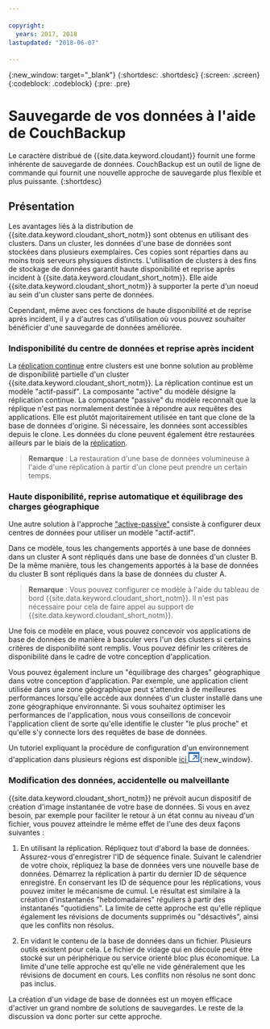 ```yaml
---

copyright:
  years: 2017, 2018
lastupdated: "2018-06-07"

---
```


{:new_window: target="_blank"}
{:shortdesc: .shortdesc}
{:screen: .screen}
{:codeblock: .codeblock}
{:pre: .pre}

<!-- Acrolinx: 2017-05-02 -->

# Sauvegarde de vos données à l'aide de CouchBackup

Le caractère distribué de {{site.data.keyword.cloudant}} fournit une forme inhérente de sauvegarde de données.
CouchBackup est un outil de ligne de commande qui fournit une nouvelle approche de sauvegarde plus flexible et plus puissante.
{:shortdesc}

## Présentation

Les avantages liés à la distribution de {{site.data.keyword.cloudant_short_notm}} sont obtenus en utilisant des clusters.
Dans un cluster, les données d'une base de données sont stockées dans plusieurs exemplaires.
Ces copies sont réparties dans au moins trois serveurs physiques distincts.
L'utilisation de clusters à des fins de stockage de données garantit haute disponibilité et reprise après incident à {{site.data.keyword.cloudant_short_notm}}.
Elle aide {{site.data.keyword.cloudant_short_notm}} à supporter la perte d'un noeud au sein d'un cluster sans perte de données.

Cependant, même avec ces fonctions de haute disponibilité et de reprise après incident, il y a d'autres cas d'utilisation où vous pouvez souhaiter bénéficier d'une sauvegarde de données améliorée.

<div id="activepassive"></div>

### Indisponibilité du centre de données et reprise après incident

La [réplication continue](../api/replication.html#continuous-replication) entre clusters est une bonne solution au problème de disponibilité partielle d'un cluster {{site.data.keyword.cloudant_short_notm}}.
La réplication continue est un modèle "actif-passif".
La composante "active" du modèle désigne la réplication continue.
La composante "passive" du modèle reconnaît que la réplique n'est pas normalement destinée à répondre aux requêtes des applications.
Elle est plutôt majoritairement utilisée en tant que clone de la base de données d'origine.
Si nécessaire, les données sont accessibles depuis le clone.
Les données du clone peuvent également être restaurées ailleurs par le biais de la [réplication](../api/replication.html).

>	**Remarque** : La restauration d'une base de données volumineuse à l'aide d'une réplication à partir d'un clone peut prendre un certain temps.

### Haute disponibilité, reprise automatique et équilibrage des charges géographique

Une autre solution à l'approche ["active-passive"](#activepassive) consiste à configurer deux centres de données pour utiliser un modèle "actif-actif".

Dans ce modèle, tous les changements apportés à une base de données dans un cluster A sont répliqués dans une base de données d'un cluster B.
De la même manière, tous les changements apportés à la base de données du cluster B sont répliqués dans la base de données du cluster A.

>	**Remarque** : Vous pouvez configurer ce modèle à l'aide du tableau de bord {{site.data.keyword.cloudant_short_notm}}.
Il n'est pas nécessaire pour cela de faire appel au support de {{site.data.keyword.cloudant_short_notm}}.

Une fois ce modèle en place,
vous pouvez concevoir vos applications de base de données de manière à basculer vers l'un des clusters si certains critères de disponibilité sont remplis.
Vous pouvez définir les critères de disponibilité dans le cadre de votre conception d'application.

Vous pouvez également inclure un "équilibrage des charges" géographique dans votre conception d'application.
Par exemple,
une application client utilisée dans une zone géographique peut s'attendre à de meilleures performances lorsqu'elle accède aux données d'un cluster installé dans une zone géographique environnante.
Si vous souhaitez optimiser les performances de l'application, nous vous conseillons de concevoir l'application client de sorte qu'elle identifie le cluster "le plus proche" et qu'elle s'y connecte lors des requêtes de base de données.

Un tutoriel expliquant la procédure de configuration d'un environnement d'application dans plusieurs régions est disponible [ici ![Icône de lien externe](../images/launch-glyph.svg "Icône de lien externe")](http://www.ibm.com/developerworks/cloud/library/cl-multi-region-bluemix-apps-with-cloudant-and-dyn-trs/index.html){:new_window}.

### Modification des données, accidentelle ou malveillante

{{site.data.keyword.cloudant_short_notm}} ne prévoit aucun dispositif de création d'image instantanée de votre base de données.
Si vous en avez besoin, par exemple pour faciliter le retour à un état connu au niveau d'un fichier, vous pouvez atteindre le même effet de l'une des deux façons suivantes :

1.	En utilisant la réplication. Répliquez tout d'abord la base de données. Assurez-vous d'enregistrer l'ID de séquence finale. Suivant le calendrier de votre choix, répliquez la base de données vers une nouvelle base de données. Démarrez la réplication à partir du dernier ID de séquence enregistré. En conservant les ID de séquence pour les réplications, vous pouvez imiter le mécanisme de cumul. Le résultat est similaire à la création d'instantanés "hebdomadaires" réguliers à partir des instantanés "quotidiens". La limite de cette approche est qu'elle réplique également les révisions de documents supprimés ou "désactivés", ainsi que les conflits non résolus.

2.	En vidant le contenu de la base de données dans un fichier. Plusieurs outils existent pour cela. Le fichier de vidage qui en découle peut être stocké sur un périphérique ou service orienté bloc plus économique. La limite d'une telle approche est qu'elle ne vide généralement que les révisions de document en cours. Les conflits non résolus ne sont donc pas inclus.

La création d'un vidage de base de données est un moyen efficace d'activer un grand nombre de solutions de sauvegardes.
Le reste de la discussion va donc porter sur cette approche.

<!--
https://developer.ibm.com/clouddataservices/2016/03/22/simple-couchdb-and-cloudant-backup/

A useful approach is to have couchbackup's snapshots placed on the {{site.data.keyword.cloud}} Object Storage service, as described here:

https://developer.ibm.com/recipes/tutorials/object-storage-cloudant-backup/
-->

